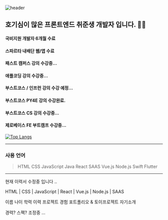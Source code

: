 ![header](https://capsule-render.vercel.app/api?type=wave&color=auto&height=300&section=header&text=capsule%20render&fontSize=90)
<h2>호기심이 많은 프론트엔드 취준생 개발자 입니다. 👨‍💻</h2>

#### 국비지원 개발자 6개월 수료
#### 스파르타 내배단 웹/앱 수료
#### 패스트 캠퍼스 강의 수강중...
#### 애플코딩 강의 수강중...
#### 부스트코스 / 인프런 강의 수강 예정...
#### 부스트코스 PY4E 강의 수강완료.
#### 부스트코스 CS 강의 수강중...
#### 제로베이스 FE 부트캠프 수강중...
[![Top Langs](https://github-readme-stats.vercel.app/api/top-langs/?username=BlankCodeStack&langs_count=8)](https://github.com/BlankCodeStack/github-readme-stats)
***

### 사용 언어
> HTML
> CSS
> JavaScript
> Java
> React
> SAAS
> Vue.js
> Node.js
> Swift
> Flutter
***
현재 이력서 수정중 입니다 ..

HTML | CSS | JavaScript | 
React | Vue.js | Node.js | SAAS

이름 
나이 
학력 
이력 
프로젝트 경험
포트폴리오 & 토이프로젝트
자기소개

경력? 스펙? 조정중 ...

<!--
**BlankCodeStack/BlankCodeStack** is a ✨ _special_ ✨ repository because its `README.md` (this file) appears on your GitHub profile.

Here are some ideas to get you started:

- 🔭 I’m currently working on ...
- 🌱 I’m currently learning ...
- 👯 I’m looking to collaborate on ...
- 🤔 I’m looking for help with ...
- 💬 Ask me about ...
- 📫 How to reach me: ...
- 😄 Pronouns: ...
- ⚡ Fun fact: ...
-->
